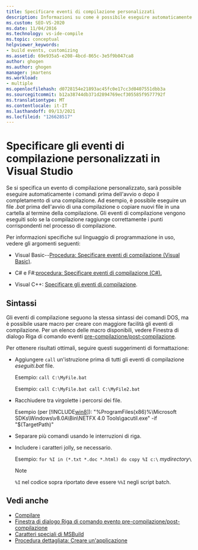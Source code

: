 ```yaml
---
title: Specificare eventi di compilazione personalizzati
description: Informazioni su come è possibile eseguire automaticamente i comandi in Visual Studio prima dell'avvio o al termine di una compilazione.
ms.custom: SEO-VS-2020
ms.date: 11/04/2016
ms.technology: vs-ide-compile
ms.topic: conceptual
helpviewer_keywords:
- build events, customizing
ms.assetid: 69e935a5-e208-4bcd-865c-3e5f9b047ca8
author: ghogen
ms.author: ghogen
manager: jmartens
ms.workload:
- multiple
ms.openlocfilehash: d0728154e21893ac45fc0e17cc3d0407551dbb3a
ms.sourcegitcommit: b12a38744db371d2894769ecf305585f9577792f
ms.translationtype: MT
ms.contentlocale: it-IT
ms.lasthandoff: 09/13/2021
ms.locfileid: "126628517"
---
```

# <a name="specify-custom-build-events-in-visual-studio"></a>Specificare gli eventi di compilazione personalizzati in Visual Studio

Se si specifica un evento di compilazione personalizzato, sarà possibile eseguire automaticamente i comandi prima dell'avvio o dopo il completamento di una compilazione. Ad esempio, è possibile eseguire un file *.bat* prima dell'avvio di una compilazione o copiare nuovi file in una cartella al termine della compilazione. Gli eventi di compilazione vengono eseguiti solo se la compilazione raggiunge correttamente i punti corrispondenti nel processo di compilazione.

Per informazioni specifiche sul linguaggio di programmazione in uso, vedere gli argomenti seguenti:

- Visual Basic--[Procedura: Specificare eventi di compilazione (Visual Basic)](../ide/how-to-specify-build-events-visual-basic.md).

- C# e F#:[procedura: Specificare eventi di compilazione (C#).](../ide/how-to-specify-build-events-csharp.md)

- Visual C++: [Specificare gli eventi di compilazione](/cpp/build/specifying-build-events).

## <a name="syntax"></a>Sintassi

Gli eventi di compilazione seguono la stessa sintassi dei comandi DOS, ma è possibile usare macro per creare con maggiore facilità gli eventi di compilazione. Per un elenco delle macro disponibili, vedere Finestra di dialogo Riga di comando eventi [pre-compilazione/post-compilazione](../ide/reference/pre-build-event-post-build-event-command-line-dialog-box.md).

Per ottenere risultati ottimali, seguire questi suggerimenti di formattazione:

- Aggiungere `call` un'istruzione prima di tutti gli eventi di compilazione *eseguiti.bat* file.

   Esempio: `call C:\MyFile.bat`

   Esempio: `call C:\MyFile.bat call C:\MyFile2.bat`

- Racchiudere tra virgolette i percorsi dei file.

   Esempio (per [!INCLUDE[win8](../debugger/includes/win8_md.md)]): "%ProgramFiles(x86)%\Microsoft SDKs\Windows\v8.0A\Bin\NETFX 4.0 Tools\gacutil.exe" -if "$(TargetPath)"

- Separare più comandi usando le interruzioni di riga.

- Includere i caratteri jolly, se necessario.

   Esempio: `for %I in (*.txt *.doc *.html) do copy %I c:\` *mydirectory*`\`

  > [!NOTE]
  > `%I` nel codice sopra riportato deve essere `%%I` negli script batch.

## <a name="see-also"></a>Vedi anche

- [Compilare](../ide/compiling-and-building-in-visual-studio.md)
- [Finestra di dialogo Riga di comando evento pre-compilazione/post-compilazione](../ide/reference/pre-build-event-post-build-event-command-line-dialog-box.md)
- [Caratteri speciali di MSBuild](../msbuild/msbuild-special-characters.md)
- [Procedura dettagliata: Creare un'applicazione](../ide/walkthrough-building-an-application.md)
